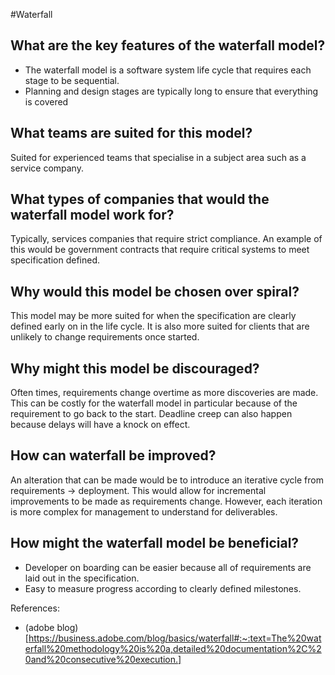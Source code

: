#Waterfall

## What are the key features of the waterfall model?
* The waterfall model is a software system life cycle that requires each
stage to be sequential.
* Planning and design stages are typically long to ensure that
  everything is covered

## What teams are suited for this model?
Suited for experienced teams that specialise in a subject area such as a
service company.

## What types of companies that would the waterfall model work for?
Typically, services companies that require strict compliance. An example
of this would be government contracts that require critical systems to
meet specification defined.

## Why would this model be chosen over spiral?
This model may be more suited for when the specification are clearly
defined early on in the life cycle. It is also more suited for clients
that are unlikely to change requirements once started.

## Why might this model be discouraged?
Often times, requirements change overtime as more discoveries are made.
This can be costly for the waterfall model in particular because of the
requirement to go back to the start. Deadline creep can also happen
because delays will have a knock on effect.

## How can waterfall be improved?
An alteration that can be made would be to introduce an iterative cycle
from requirements -> deployment. This would allow for incremental
improvements to be made as requirements change. However, each iteration
is more complex for management to understand for deliverables.

## How might the waterfall model be beneficial?
* Developer on boarding can be easier because all of requirements are laid out
  in the specification.
* Easy to measure progress according to clearly defined milestones.

References:

  * (adobe blog)[https://business.adobe.com/blog/basics/waterfall#:~:text=The%20waterfall%20methodology%20is%20a,detailed%20documentation%2C%20and%20consecutive%20execution.]
